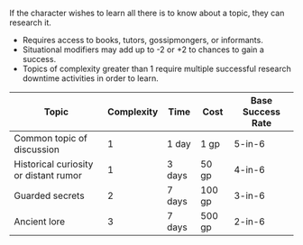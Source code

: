If the character wishes to learn all there is to know about a topic, they can research it.
- Requires access to books, tutors, gossipmongers, or informants.
- Situational modifiers may add up to -2 or +2 to chances to gain a success.
- Topics of complexity greater than 1 require multiple successful research downtime activities in order to learn.

| Topic | Complexity | Time | Cost | Base Success Rate |
| - | - | - | - | - |
| Common topic of discussion | 1 | 1 day | 1 gp |  5-in-6 |
| Historical curiosity or distant rumor | 1 | 3 days | 50 gp | 4-in-6 |
| Guarded secrets | 2 | 7 days | 100 gp | 3-in-6 |
| Ancient lore | 3 | 7 days | 500 gp | 2-in-6 |